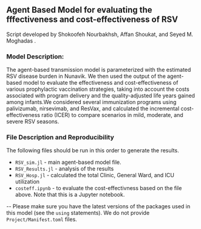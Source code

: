 ## Agent Based Model for evaluating the fffectiveness and cost-effectiveness of RSV

Script developed by Shokoofeh Nourbakhsh, Affan Shoukat, and Seyed M. Moghadas . 

### Model Description: 
The agent-based transmission model is parameterized with the estimated RSV disease burden in Nunavik. We then used the output of the agent-based model to evaluate the effectiveness and cost-effectiveness of various prophylactic vaccination strategies, taking into account the costs associated with program delivery and the quality-adjusted life years gained among infants.We considered several immunization programs using palivizumab, nirsevimab, and ResVax, and calculated the incremental cost-effectiveness ratio (ICER) to compare scenarios in mild, moderate, and severe RSV seasons.

### File Description and Reproducibility 
The following files should be run in this order to generate the results. 
- `RSV_sim.jl` - main agent-based model file. 
- `RSV_Results.jl` - analysis of the results 
- `RSV_Hosp.jl` - calculated the total Clinic, General Ward, and ICU utilization 
- `costeff.ipynb` - to evaluate the cost-effectivness based on the file above. Note that this is a Jupyter notebook. 

-- Please make sure you have the latest versions of the packages used in this model (see the `using` statements). We do not provide `Project/Manifest.toml` files. 
